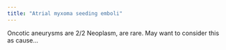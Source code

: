 ```yaml
---
title: "Atrial myxoma seeding emboli"
---
```

Oncotic aneurysms are 2/2 Neoplasm, are rare. May want to consider this as cause...

